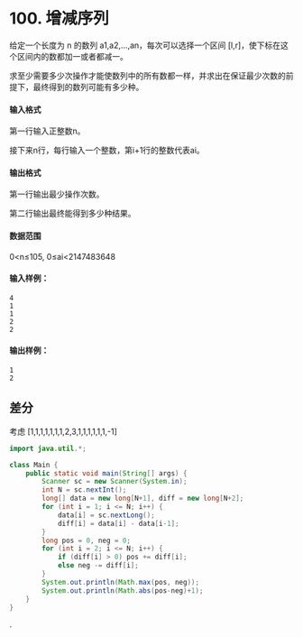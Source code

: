# 100. 增减序列

给定一个长度为 n 的数列 a1,a2,…,an，每次可以选择一个区间 [l,r]，使下标在这个区间内的数都加一或者都减一。

求至少需要多少次操作才能使数列中的所有数都一样，并求出在保证最少次数的前提下，最终得到的数列可能有多少种。

#### 输入格式

第一行输入正整数n。

接下来n行，每行输入一个整数，第i+1行的整数代表ai。

#### 输出格式

第一行输出最少操作次数。

第二行输出最终能得到多少种结果。

#### 数据范围

0<n≤105, 0≤ai<2147483648

#### 输入样例：

```
4
1
1
2
2
```

#### 输出样例：

```
1
2
```

## 差分

考虑 [1,1,1,1,1,1,1,2,3,1,1,1,1,1,1,-1]

```java
import java.util.*;

class Main {
    public static void main(String[] args) {
        Scanner sc = new Scanner(System.in);
        int N = sc.nextInt();
        long[] data = new long[N+1], diff = new long[N+2];
        for (int i = 1; i <= N; i++) {
            data[i] = sc.nextLong();
            diff[i] = data[i] - data[i-1];
        }
        long pos = 0, neg = 0;
        for (int i = 2; i <= N; i++) {
            if (diff[i] > 0) pos += diff[i];
            else neg -= diff[i];
        }
        System.out.println(Math.max(pos, neg));
        System.out.println(Math.abs(pos-neg)+1);
    }
}
```

.
